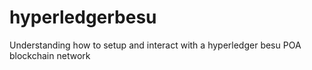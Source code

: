 # hyperledgerbesu
Understanding how to setup and interact with a hyperledger besu POA blockchain network
